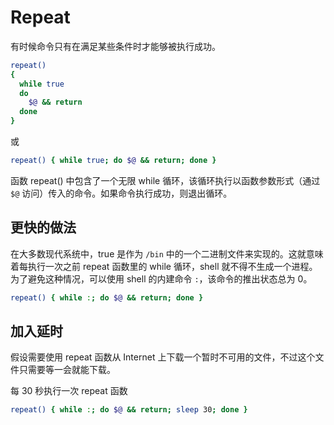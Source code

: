 # Repeat

有时候命令只有在满足某些条件时才能够被执行成功。

```bash
repeat()
{
  while true
  do
    $@ && return
  done
}
```

或

```bash
repeat() { while true; do $@ && return; done }
```

函数 repeat() 中包含了一个无限 while 循环，该循环执行以函数参数形式（通过 `$@` 访问）传入的命令。如果命令执行成功，则退出循环。

## 更快的做法

在大多数现代系统中，true 是作为 `/bin` 中的一个二进制文件来实现的。这就意味着每执行一次之前 repeat 函数里的 while 循环，shell 就不得不生成一个进程。为了避免这种情况，可以使用 shell 的内建命令 `:`，该命令的推出状态总为 0。

```bash
repeat() { while :; do $@ && return; done }
```

## 加入延时

假设需要使用 repeat 函数从 Internet 上下载一个暂时不可用的文件，不过这个文件只需要等一会就能下载。

每 30 秒执行一次 repeat 函数

```bash
repeat() { while :; do $@ && return; sleep 30; done }
```
